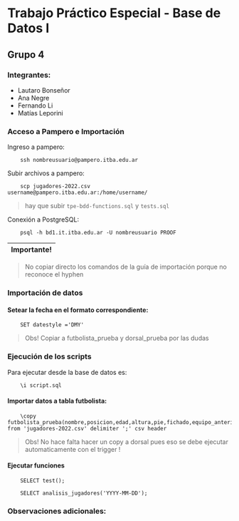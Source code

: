 # Trabajo Práctico Especial - Base de Datos I
## Grupo 4
### Integrantes:
* Lautaro Bonseñor
* Ana Negre
* Fernando Li
* Matías Leporini

### Acceso a Pampero e Importación

Ingreso a pampero:

```
    ssh nombreusuario@pampero.itba.edu.ar
```

Subir archivos a pampero:

```
    scp jugadores-2022.csv username@pampero.itba.edu.ar:/home/username/
```
> hay que subir ```tpe-bdd-functions.sql``` y ```tests.sql```

Conexión a PostgreSQL:

```
    psql -h bd1.it.itba.edu.ar -U nombreusuario PROOF
```


| Importante! |
|-------------|
> No copiar directo los comandos de la guía de importación porque no reconoce el hyphen

### Importación de datos

#### Setear la fecha en el formato correspondiente:

``` 
    SET datestyle ='DMY'
```

> Obs! Copiar a futbolista_prueba y dorsal_prueba por las dudas

### Ejecución de los scripts

Para ejecutar desde la base de datos es:

```
    \i script.sql
```

#### Importar datos a tabla futbolista:

```
    \copy futbolista_prueba(nombre,posicion,edad,altura,pie,fichado,equipo_anterior,valor,equipo) from 'jugadores-2022.csv' delimiter ';' csv header
```


> Obs! No hace falta hacer un copy a dorsal pues eso se debe ejecutar automaticamente con el trigger !


#### Ejecutar funciones

```
    SELECT test();
```

```
    SELECT analisis_jugadores('YYYY-MM-DD');
```

### Observaciones adicionales:


